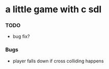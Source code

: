 # a little game with c sdl
### TODO
- bug fix?

### Bugs
- player falls down if cross colliding happens
